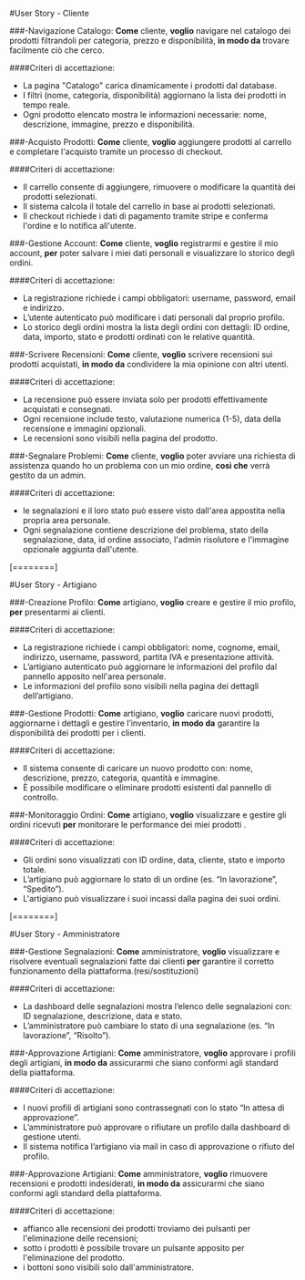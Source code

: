 
#User Story - Cliente

###-Navigazione Catalogo:
**Come** cliente, 
**voglio** navigare nel catalogo dei prodotti filtrandoli per categoria, prezzo e disponibilità, 
**in modo da** trovare facilmente ciò che cerco.

####Criteri di accettazione:
-  La pagina "Catalogo" carica dinamicamente i prodotti dal database.
-  I filtri (nome, categoria, disponibilità) aggiornano la lista dei prodotti in tempo reale.
-  Ogni prodotto elencato mostra le informazioni necessarie: nome, descrizione, immagine, prezzo e disponibilità.


###-Acquisto Prodotti:
**Come** cliente, 
**voglio** aggiungere prodotti al carrello e completare l'acquisto tramite un processo di checkout.

####Criteri di accettazione:
-  Il carrello consente di aggiungere, rimuovere o modificare la quantità dei prodotti selezionati.
-  Il sistema calcola il totale del carrello in base ai prodotti selezionati.
-  Il checkout richiede i dati di pagamento tramite stripe e conferma l'ordine e lo notifica all'utente.


###-Gestione Account:
**Come** cliente, 
**voglio** registrarmi e gestire il mio account, 
**per** poter salvare i miei dati personali e visualizzare lo storico degli ordini.

####Criteri di accettazione:
 - La registrazione richiede i campi obbligatori: username, password, email e indirizzo.
 - L’utente autenticato può modificare i dati personali dal proprio profilo.
 - Lo storico degli ordini mostra la lista degli ordini con dettagli: ID ordine, data, importo, stato e prodotti ordinati con le relative quantità.


###-Scrivere Recensioni:
**Come** cliente, 
**voglio** scrivere recensioni sui prodotti acquistati, 
**in modo da** condividere la mia opinione con altri utenti.

####Criteri di accettazione:
- La recensione può essere inviata solo per prodotti effettivamente acquistati e consegnati.
- Ogni recensione include testo, valutazione numerica (1-5), data della recensione e immagini opzionali.
- Le recensioni sono visibili nella pagina del prodotto.

###-Segnalare Problemi:
**Come** cliente, 
**voglio** poter avviare una richiesta di assistenza quando ho un problema con un mio ordine,
**così che** verrà gestito da un admin.

####Criteri di accettazione:
- le segnalazioni e il loro stato può essere visto dall'area appostita nella propria area personale.
- Ogni segnalazione contiene descrizione del problema, stato della segnalazione, data, id ordine associato, l'admin risolutore e l'immagine opzionale aggiunta dall'utente.


[========]


#User Story - Artigiano

###-Creazione Profilo:
**Come** artigiano, 
**voglio** creare e gestire il mio profilo, 
**per** presentarmi ai clienti.

####Criteri di accettazione:
- La registrazione richiede i campi obbligatori: nome, cognome, email, indirizzo, username, password, partita IVA e presentazione attività.
- L’artigiano autenticato può aggiornare le informazioni del profilo dal pannello apposito nell'area personale.
- Le informazioni del profilo sono visibili nella pagina dei dettagli dell’artigiano.


###-Gestione Prodotti:
**Come** artigiano, 
**voglio** caricare nuovi prodotti, aggiornarne i dettagli e gestire l’inventario, 
**in modo da** garantire la disponibilità dei prodotti per i clienti.

####Criteri di accettazione:
- Il sistema consente di caricare un nuovo prodotto con: nome, descrizione, prezzo, categoria, quantità e immagine.
- È possibile modificare o eliminare prodotti esistenti dal pannello di controllo.


###-Monitoraggio Ordini:
**Come** artigiano, 
**voglio** visualizzare e gestire gli ordini ricevuti
**per** monitorare le performance dei miei prodotti .

####Criteri di accettazione:
- Gli ordini sono visualizzati con ID ordine, data, cliente, stato e importo totale.
- L’artigiano può aggiornare lo stato di un ordine (es. “In lavorazione”, “Spedito”).
- L'artigiano può visualizzare i suoi incassi dalla pagina dei suoi ordini.


[========]


#User Story - Amministratore

###-Gestione Segnalazioni:
**Come** amministratore, 
**voglio** visualizzare e risolvere eventuali segnalazioni fatte dai clienti 
**per** garantire il corretto funzionamento della piattaforma.(resi/sostituzioni)

####Criteri di accettazione:
- La dashboard delle segnalazioni mostra l’elenco delle segnalazioni con: ID segnalazione, descrizione, data e stato.
- L’amministratore può cambiare lo stato di una segnalazione (es. “In lavorazione”, “Risolto”).


###-Approvazione Artigiani:
**Come** amministratore, 
**voglio** approvare i profili degli artigiani, 
**in modo da** assicurarmi che siano conformi agli standard della piattaforma.

####Criteri di accettazione:
- I nuovi profili di artigiani sono contrassegnati con lo stato “In attesa di approvazione”.
- L’amministratore può approvare o rifiutare un profilo dalla dashboard di gestione utenti.
- Il sistema notifica l’artigiano via mail in caso di approvazione o rifiuto del profilo.


###-Approvazione Artigiani:
**Come** amministratore,
**voglio** rimuovere recensioni e prodotti indesiderati,
**in modo da** assicurarmi che siano conformi agli standard della piattaforma.

####Criteri di accettazione:
- affianco alle recensioni dei prodotti troviamo dei pulsanti per l'eliminazione delle recensioni;
- sotto i prodotti è possibile trovare un pulsante apposito per l'eliminazione del prodotto.
- i bottoni sono visibili solo dall'amministratore.